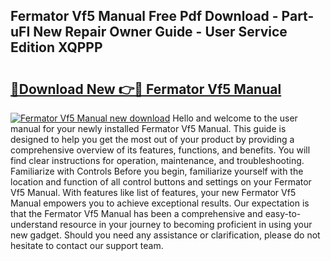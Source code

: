 ## Fermator Vf5 Manual Free Pdf Download - Part-uFI New Repair Owner Guide - User Service Edition XQPPP

# <h2><a href="http://cf2759.oget.top/?id=Fermator+Vf5+Manual">🔗Download New 👉🔴 Fermator Vf5 Manual</a></h2>

[![Fermator Vf5 Manual new download](https://i.imgur.com/5g1atiW.png)](http://cf2759.oget.top/?id=Fermator+Vf5+Manual)
Hello and welcome to the user manual for your newly installed Fermator Vf5 Manual. This guide is designed to help you get the most out of your product by providing a comprehensive overview of its features, functions, and benefits. You will find clear instructions for operation, maintenance, and troubleshooting. Familiarize with Controls Before you begin, familiarize yourself with the location and function of all control buttons and settings on your Fermator Vf5 Manual. With features like list of features, your new Fermator Vf5 Manual empowers you to achieve exceptional results. Our expectation is that the Fermator Vf5 Manual has been a comprehensive and easy-to-understand resource in your journey to becoming proficient in using your new gadget. Should you need any assistance or clarification, please do not hesitate to contact our support team.
